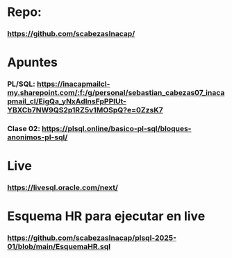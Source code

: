 # Repo: 

### https://github.com/scabezasInacap/

# Apuntes

### PL/SQL: https://inacapmailcl-my.sharepoint.com/:f:/g/personal/sebastian_cabezas07_inacapmail_cl/EigQa_yNxAdInsFpPPlUt-YBXCb7NW9QS2p1RZ5v1MOSpQ?e=0ZzsK7
### Clase 02: https://plsql.online/basico-pl-sql/bloques-anonimos-pl-sql/

# Live

### https://livesql.oracle.com/next/

# Esquema HR para ejecutar en live

### https://github.com/scabezasInacap/plsql-2025-01/blob/main/EsquemaHR.sql
